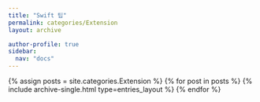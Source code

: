 ```yaml
---
title: "Swift 팁"
permalink: categories/Extension
layout: archive

author-profile: true
sidebar:
  nav: "docs"
---
```


{% assign posts = site.categories.Extension %}
{% for post in posts %}
  {% include archive-single.html type=entries_layout %}
{% endfor %}
